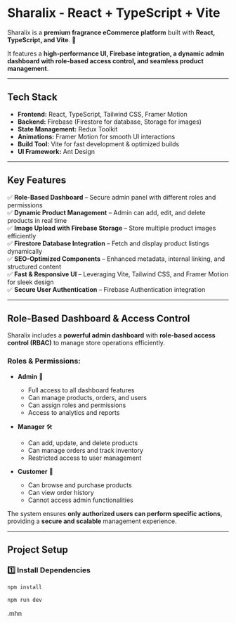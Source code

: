 # Sharalix - React + TypeScript + Vite

Sharalix is a **premium fragrance eCommerce platform** built with **React, TypeScript, and Vite**. 🚀

It features a **high-performance UI, Firebase integration, a dynamic admin dashboard with role-based access control, and seamless product management**.

---

## **Tech Stack**

- **Frontend:** React, TypeScript, Tailwind CSS, Framer Motion
- **Backend:** Firebase (Firestore for database, Storage for images)
- **State Management:** Redux Toolkit
- **Animations:** Framer Motion for smooth UI interactions
- **Build Tool:** Vite for fast development & optimized builds
- **UI Framework:** Ant Design

---

## **Key Features**

✅ **Role-Based Dashboard** – Secure admin panel with different roles and permissions  
✅ **Dynamic Product Management** – Admin can add, edit, and delete products in real time  
✅ **Image Upload with Firebase Storage** – Store multiple product images efficiently  
✅ **Firestore Database Integration** – Fetch and display product listings dynamically  
✅ **SEO-Optimized Components** – Enhanced metadata, internal linking, and structured content  
✅ **Fast & Responsive UI** – Leveraging Vite, Tailwind CSS, and Framer Motion for sleek design  
✅ **Secure User Authentication** – Firebase Authentication integration

---

## **Role-Based Dashboard & Access Control**

Sharalix includes a **powerful admin dashboard** with **role-based access control (RBAC)** to manage store operations efficiently.

### **Roles & Permissions:**

- **Admin** 👑

  - Full access to all dashboard features
  - Can manage products, orders, and users
  - Can assign roles and permissions
  - Access to analytics and reports

- **Manager** 🛠️

  - Can add, update, and delete products
  - Can manage orders and track inventory
  - Restricted access to user management

- **Customer** 🛒
  - Can browse and purchase products
  - Can view order history
  - Cannot access admin functionalities

The system ensures **only authorized users can perform specific actions**, providing a **secure and scalable** management experience.

---

## **Project Setup**

### **1️⃣ Install Dependencies**

```bash
npm install
```

```bash
npm run dev
```

.mhn
